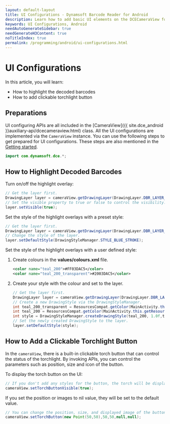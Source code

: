```yaml
---
layout: default-layout
title: UI Configurations - Dynamsoft Barcode Reader for Android
description: Learn how to add basic UI elements on the DCECameraView for Android edition.
keywords: UI Configurations, Android
needAutoGenerateSidebar: true
needGenerateH3Content: true
noTitleIndex: true
permalink: /programming/android/ui-configurations.html
---
```


# UI Configurations

In this article, you will learn:

- How to highlight the decoded barcodes
- How to add clickable torchlight button

## Preparations

UI configuring APIs are all included in the [CameraView]({{ site.dce_android }}auxiliary-api/dcecameraview.html) class. All the UI configurations are implemented via the `CameraView` instance. You can use the following steps to get prepared for UI configurations. These steps are also mentioned in the [Getting started](../user-guide.md).

```java
import com.dynamsoft.dce.*;
```

## How to Highlight Decoded Barcodes

Turn on/off the highlight overlay:

```java
// Get the layer first.
DrawingLayer layer = cameraView.getDrawingLayer(DrawingLayer.DBR_LAYER_ID);
// Set the visible property to true or false to control the visibility.
layer.setVisible(true);
```

Set the style of the highlight overlays with a preset style:

```java
// Get the layer first.
DrawingLayer layer = cameraView.getDrawingLayer(DrawingLayer.DBR_LAYER_ID);
// Change the style of the layer.
layer.setDefaultStyle(DrawingStyleManager.STYLE_BLUE_STROKE);
```

Set the style of the highlight overlays with a user defined style:

1. Create colours in the **values/colours.xml** file.

    ```xml
    <color name="teal_200">#FF03DAC5</color>
    <color name="teal_200_transparent">#2003DAC5</color>
    ```

2. Create your style with the colour and set to the layer.

    ```java
    // Get the layer first.
    DrawingLayer layer = cameraView.getDrawingLayer(DrawingLayer.DBR_LAYER_ID);
    // Create a new DrawingStyle via the DrawingStyleManager.
    int teal_200_transparent = ResourcesCompat.getColor(MainActivity.this.getResources(), R.color.teal_200_transparent, null);
    int teal_200 = ResourcesCompat.getColor(MainActivity.this.getResources(), R.color.teal_200, null);
    int style = DrawingStyleManager.createDrawingStyle(teal_200, 1.0f,teal_200_transparent,teal_200);
    // Set the newly created DrawingStyle to the layer.
    layer.setDefaultStyle(style);
    ```

## How to Add a Clickable Torchlight Button

In the `cameraView`, there is a built-in clickable torch button that can control the status of the torchlight. By invoking APIs, you can control the parameters such as position, size and icon of the button.

To display the torch button on the UI:

```java
// If you don't add any styles for the button, the torch will be displayed on the top left corner of the screen.
cameraView.setTorchButtonVisible(true);
```

If you set the position or images to nil value, they will be set to the default value.

```java
// You can change the position, size, and displayed image of the button.
cameraView.setTorchButton(new Point(50,50),50,50,null,null);
```
